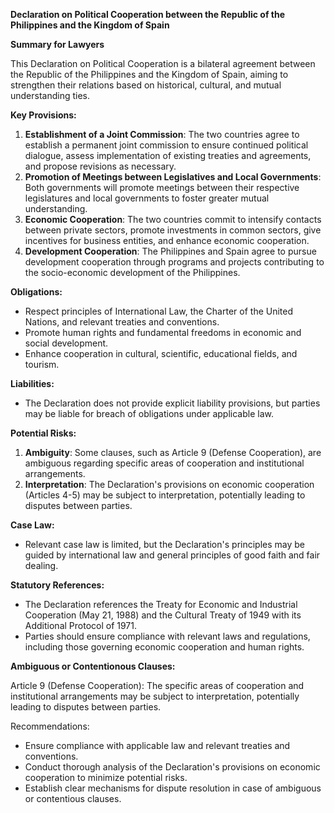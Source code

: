 **Declaration on Political Cooperation between the Republic of the Philippines and the Kingdom of Spain**

**Summary for Lawyers**

This Declaration on Political Cooperation is a bilateral agreement between the Republic of the Philippines and the Kingdom of Spain, aiming to strengthen their relations based on historical, cultural, and mutual understanding ties.

**Key Provisions:**

1. **Establishment of a Joint Commission**: The two countries agree to establish a permanent joint commission to ensure continued political dialogue, assess implementation of existing treaties and agreements, and propose revisions as necessary.
2. **Promotion of Meetings between Legislatives and Local Governments**: Both governments will promote meetings between their respective legislatures and local governments to foster greater mutual understanding.
3. **Economic Cooperation**: The two countries commit to intensify contacts between private sectors, promote investments in common sectors, give incentives for business entities, and enhance economic cooperation.
4. **Development Cooperation**: The Philippines and Spain agree to pursue development cooperation through programs and projects contributing to the socio-economic development of the Philippines.

**Obligations:**

* Respect principles of International Law, the Charter of the United Nations, and relevant treaties and conventions.
* Promote human rights and fundamental freedoms in economic and social development.
* Enhance cooperation in cultural, scientific, educational fields, and tourism.

**Liabilities:**

* The Declaration does not provide explicit liability provisions, but parties may be liable for breach of obligations under applicable law.

**Potential Risks:**

1. **Ambiguity**: Some clauses, such as Article 9 (Defense Cooperation), are ambiguous regarding specific areas of cooperation and institutional arrangements.
2. **Interpretation**: The Declaration's provisions on economic cooperation (Articles 4-5) may be subject to interpretation, potentially leading to disputes between parties.

**Case Law:**

* Relevant case law is limited, but the Declaration's principles may be guided by international law and general principles of good faith and fair dealing.

**Statutory References:**

* The Declaration references the Treaty for Economic and Industrial Cooperation (May 21, 1988) and the Cultural Treaty of 1949 with its Additional Protocol of 1971.
* Parties should ensure compliance with relevant laws and regulations, including those governing economic cooperation and human rights.

**Ambiguous or Contentionous Clauses:**

Article 9 (Defense Cooperation): The specific areas of cooperation and institutional arrangements may be subject to interpretation, potentially leading to disputes between parties.

Recommendations:

* Ensure compliance with applicable law and relevant treaties and conventions.
* Conduct thorough analysis of the Declaration's provisions on economic cooperation to minimize potential risks.
* Establish clear mechanisms for dispute resolution in case of ambiguous or contentious clauses.